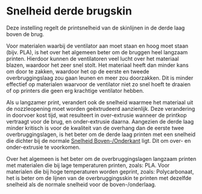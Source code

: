 Snelheid derde brugskin
====
Deze instelling regelt de printsnelheid van de skinlijnen in de derde laag boven de brug.

Voor materialen waarbij de ventilator aan moet staan en hoog moet staan (bijv. PLA), is het over het algemeen beter om de bruggen heel langzaam printen. Hierdoor kunnen de ventilatoren veel lucht over het materiaal blazen, waardoor het zeer snel stolt. Het materiaal heeft dan minder kans om door te zakken, waardoor het op de eerste en tweede overbruggingslaag zou gaan leunen en meer zou doorzakken. Dit is minder effectief op materialen waarvoor de ventilator niet zo snel hoeft te draaien of op printers die geen erg krachtige ventilator hebben.

Als u langzamer print, verandert ook de snelheid waarmee het materiaal uit de nozzleopening moet worden geëxtrudeerd aanzienlijk. Deze verandering in doorvoer kost tijd, wat resulteert in over-extrusie wanneer de printkop vertraagt voor de brug, en onder-extrusie daarna. Aangezien de derde laag minder kritisch is voor de kwaliteit van de overhang dan de eerste twee overbruggingslagen, is het beter om de derde laag printen met een snelheid die dichter bij de normale [Snelheid Boven-/Onderkant](../speed/speed_topbottom.md) ligt. Dit om over- en onder-extrusie te voorkomen.

Over het algemeen is het beter om de overbruggingslagen langzaam printen met materialen die bij lage temperaturen printen, zoals: PLA. Voor materialen die bij hoge temperaturen worden geprint, zoals: Polycarbonaat, het is beter om de lijnen van de overbruggingsskin te printen met dezelfde snelheid als de normale snelheid voor de boven-/onderlaag.